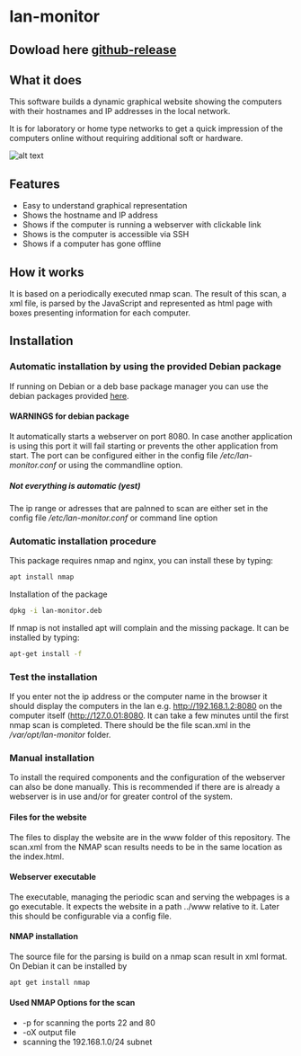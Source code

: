 # lan-monitor

## Dowload here [github-release](https://github.com/KruDex/lan-monitor/releases/latest)

## What it does

This software builds a dynamic graphical website showing the computers with their hostnames and IP addresses in the local network.

It is for laboratory or home type networks to get a quick impression of the computers online without requiring additional soft or hardware.

![alt text](www/doc/website_impression.png "Impression of the scan result as website")

## Features

- Easy to understand graphical representation
- Shows the hostname and IP address
- Shows if the computer is running a webserver with clickable link
- Shows is the computer is accessible via SSH
- Shows if a computer has gone offline

## How it works

It is based on a periodically executed nmap scan. The result of this scan, a xml file, is parsed by the JavaScript and represented as html page with boxes presenting information for each computer.

## Installation

### Automatic installation by using the provided Debian package

If running on Debian or a deb base package manager you can use the debian packages provided [here](https://github.com/KruDex/lan-monitor/releases/latest).

#### WARNINGS for debian package

It automatically starts a webserver on port 8080. In case another application is using this port it will fail starting or prevents the other application from start. The port can be configured either in the config file */etc/lan-monitor.conf* or using the commandline option.

##### Not everything is automatic (yest)

The ip range or adresses that are palnned to scan are either set in the config file  */etc/lan-monitor.conf* or command line option 

### Automatic installation procedure

This package requires nmap and nginx, you can install these by typing:

```bash
apt install nmap
```

Installation of the package

```bash
dpkg -i lan-monitor.deb
```

If nmap is not installed apt will complain and the missing package. It can be installed by typing:

```bash
apt-get install -f
```

### Test the installation

If you enter not the ip address or the computer name in the browser it should display the computers in the lan e.g. http://192.168.1.2:8080 on the computer itself (http://127.0.01:8080. It can take a few minutes until the first nmap scan is completed. There should be the file scan.xml in the */var/opt/lan-monitor* folder.

### Manual installation

To install the required components and the configuration of the webserver can also be done manually. This is recommended if there are is already a webserver is in use and/or for greater control of the system.

#### Files for the website

The files to display the website are in the www folder of this repository. The scan.xml from the NMAP scan results needs to be in the same location as the index.html.

#### Webserver executable

The executable, managing the periodic scan and serving the webpages is a go executable. It expects the website in a path ../www relative to it. Later this should be configurable via a config file.

#### NMAP installation

The source file for the parsing is build on a nmap scan result in xml format. On Debian it can be installed by

```bash
apt get install nmap
```

#### Used NMAP Options for the scan

- -p for scanning the ports 22 and 80
- -oX output file
- scanning the 192.168.1.0/24 subnet
